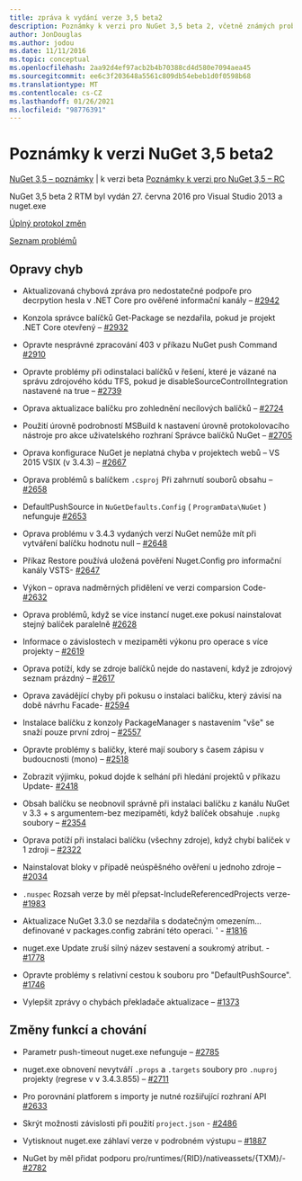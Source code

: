 ```yaml
---
title: zpráva k vydání verze 3,5 beta2
description: Poznámky k verzi pro NuGet 3,5 beta 2, včetně známých problémů, oprav chyb, přidaných funkcí a chcete odeslat obecnou.
author: JonDouglas
ms.author: jodou
ms.date: 11/11/2016
ms.topic: conceptual
ms.openlocfilehash: 2aa92d4ef97acb2b4b70388cd4d580e7094aea45
ms.sourcegitcommit: ee6c3f203648a5561c809db54ebeb1d0f0598b68
ms.translationtype: MT
ms.contentlocale: cs-CZ
ms.lasthandoff: 01/26/2021
ms.locfileid: "98776391"
---
```

# <a name="nuget-35-beta2-release-notes"></a>Poznámky k verzi NuGet 3,5 beta2

[NuGet 3,5 – poznámky](../release-notes/nuget-3.5-Beta.md)  |  k verzi beta [Poznámky k verzi pro NuGet 3,5 – RC](../release-notes/nuget-3.5-RC.md)

NuGet 3,5 beta 2 RTM byl vydán 27. června 2016 pro Visual Studio 2013 a nuget.exe

[Úplný protokol změn](https://github.com/NuGet/NuGet.Client/compare/release-3.5.0-beta...release-3.5.0-beta2)

[Seznam problémů](https://github.com/Nuget/Home/issues?q=is%3Aissue+milestone%3A%223.5+Beta2%22+is%3Aclosed)

## <a name="bug-fixes"></a>Opravy chyb

* Aktualizovaná chybová zpráva pro nedostatečné podpoře pro decrpytion hesla v .NET Core pro ověřené informační kanály – [#2942](https://github.com/NuGet/Home/issues/2942)

* Konzola správce balíčků Get-Package se nezdařila, pokud je projekt .NET Core otevřený – [#2932](https://github.com/NuGet/Home/issues/2932)

* Opravte nesprávné zpracování 403 v příkazu NuGet push Command [#2910](https://github.com/NuGet/Home/issues/2910)

* Opravte problémy při odinstalaci balíčků v řešení, které je vázané na správu zdrojového kódu TFS, pokud je disableSourceControlIntegration nastavené na true – [#2739](https://github.com/NuGet/Home/issues/2739)

* Oprava aktualizace balíčku pro zohlednění necílových balíčků – [#2724](https://github.com/NuGet/Home/issues/2724)

* Použití úrovně podrobností MSBuild k nastavení úrovně protokolovacího nástroje pro akce uživatelského rozhraní Správce balíčků NuGet – [#2705](https://github.com/NuGet/Home/issues/2705)

* Oprava konfigurace NuGet je neplatná chyba v projektech webů – VS 2015 VSIX (v 3.4.3) – [#2667](https://github.com/NuGet/Home/issues/2667)

* Oprava problémů s balíčkem `.csproj` Při zahrnutí souborů obsahu – [#2658](https://github.com/NuGet/Home/issues/2658)

* DefaultPushSource in `NuGetDefaults.Config` ( `ProgramData\NuGet` ) nefunguje [#2653](https://github.com/NuGet/Home/issues/2653)

* Oprava problému v 3.4.3 vydaných verzí NuGet nemůže mít při vytváření balíčku hodnotu null – [#2648](https://github.com/NuGet/Home/issues/2648)

* Příkaz Restore používá uložená pověření Nuget.Config pro informační kanály VSTS- [#2647](https://github.com/NuGet/Home/issues/2647)

* Výkon – oprava nadměrných přidělení ve verzi comparsion Code- [#2632](https://github.com/NuGet/Home/issues/2632)

* Oprava problémů, když se více instancí nuget.exe pokusí nainstalovat stejný balíček paralelně [#2628](https://github.com/NuGet/Home/issues/2628)

* Informace o závislostech v mezipaměti výkonu pro operace s více projekty – [#2619](https://github.com/NuGet/Home/issues/2619)

* Oprava potíží, kdy se zdroje balíčků nejde do nastavení, když je zdrojový seznam prázdný – [#2617](https://github.com/NuGet/Home/issues/2617)

* Oprava zavádějící chyby při pokusu o instalaci balíčku, který závisí na době návrhu Facade- [#2594](https://github.com/NuGet/Home/issues/2594)

* Instalace balíčku z konzoly PackageManager s nastavením "vše" se snaží pouze první zdroj – [#2557](https://github.com/NuGet/Home/issues/2557)

* Opravte problémy s balíčky, které mají soubory s časem zápisu v budoucnosti (mono) – [#2518](https://github.com/NuGet/Home/issues/2518)

* Zobrazit výjimku, pokud dojde k selhání při hledání projektů v příkazu Update- [#2418](https://github.com/NuGet/Home/issues/2418)

* Obsah balíčku se neobnovil správně při instalaci balíčku z kanálu NuGet v 3.3 + s argumentem-bez mezipaměti, když balíček obsahuje `.nupkg` soubory – [#2354](https://github.com/NuGet/Home/issues/2354)

* Oprava potíží při instalaci balíčku (všechny zdroje), když chybí balíček v 1 zdroji – [#2322](https://github.com/NuGet/Home/issues/2322)

* Nainstalovat bloky v případě neúspěšného ověření u jednoho zdroje – [#2034](https://github.com/NuGet/Home/issues/2034)

* `.nuspec` Rozsah verze by měl přepsat-IncludeReferencedProjects verze- [#1983](https://github.com/NuGet/Home/issues/1983)

* Aktualizace NuGet 3.3.0 se nezdařila s dodatečným omezením... definované v packages.config zabrání této operaci. ' - [#1816](https://github.com/NuGet/Home/issues/1816)

* nuget.exe Update zruší silný název sestavení a soukromý atribut. - [#1778](https://github.com/NuGet/Home/issues/1778)

* Opravte problémy s relativní cestou k souboru pro "DefaultPushSource". [#1746](https://github.com/NuGet/Home/issues/1746)

* Vylepšit zprávy o chybách překladače aktualizace – [#1373](https://github.com/NuGet/Home/issues/1373)

## <a name="features-and-behavior-changes"></a>Změny funkcí a chování

* Parametr push-timeout nuget.exe nefunguje – [#2785](https://github.com/NuGet/Home/issues/2785)

* nuget.exe obnovení nevytváří `.props` a `.targets` soubory pro `.nuproj` projekty (regrese v v 3.4.3.855) – [#2711](https://github.com/NuGet/Home/issues/2711)

* Pro porovnání platforem s importy je nutné rozšiřující rozhraní API [#2633](https://github.com/NuGet/Home/issues/2633)

* Skrýt možnosti závislosti při použití `project.json`  -  [#2486](https://github.com/NuGet/Home/issues/2486)

* Vytisknout nuget.exe záhlaví verze v podrobném výstupu – [#1887](https://github.com/NuGet/Home/issues/1887)

* NuGet by měl přidat podporu pro/runtimes/{RID}/nativeassets/{TXM}/- [#2782](https://github.com/NuGet/Home/issues/2782)